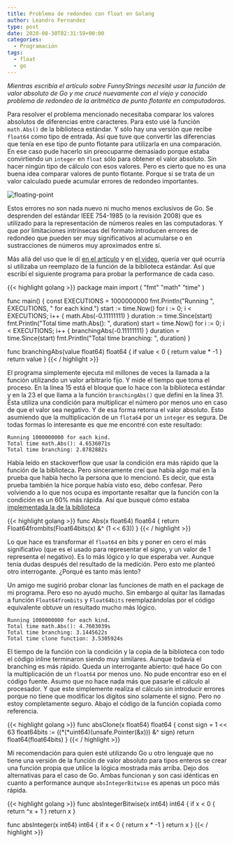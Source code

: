 ```yaml
---
title: Problema de redondeo con float en Golang
author: Leandro Fernandez
type: post
date: 2020-08-30T02:31:59+00:00
categories:
  - Programación
tags:
  - float
  - go
---
```

 

_Mientras escribía el artículo sobre FunnyStrings necesité usar la función de valor absoluto de Go y me crucé nuevamente con el viejo y conocido problema de redondeo de la aritmética de punto flotante en computadoras._

Para resolver el problema mencionado necesitaba comparar los valores absolutos de diferencias entre caracteres. Para esto usé la función `math.Abs()` de la biblioteca estándar. Y sólo hay una versión que recibe `float64` como tipo de entrada. Así que tuve que convertir las diferencias que tenía en ese tipo de punto flotante para utilizarla en una comparación. En ese caso pude hacerlo sin preocuparme demasiado porque estaba convirtiendo un `integer` en `float` sólo para obtener el valor absoluto. Sin hacer ningún tipo de cálculo con esos valores. Pero es cierto que no es una buena idea comparar valores de punto flotante. Porque si se trata de un valor calculado puede acumular errores de redondeo importantes.

![floating-point](/2020/09/floating-point.png)

Estos errores no son nada nuevo ni mucho menos exclusivos de Go. Se desprenden del estándar IEEE 754-1985 (o la revisión 2008) que es utilizado para la representación de números reales en las computadoras. Y que por limitaciones intrínsecas del formato introducen errores de redondeo que pueden ser muy significativos al acumularse o en sustracciones de números muy aproximados entre sí.

Más allá del uso que le dí [en el artículo](/como-optimizar-recorrido-de-arrays) y en [el video][1], quería ver qué ocurría si utilizaba un reemplazo de la función de la biblioteca estándar. Así que escribí el siguiente programa para probar la performance de cada caso.

{{< highlight golang >}}
package main
import (
	"fmt"
	"math"
	"time"
)

func main() {
	const EXECUTIONS = 1000000000
	fmt.Println("Running ", EXECUTIONS, " for each kind.")
	start := time.Now()
	for i := 0; i < EXECUTIONS; i++ {
		math.Abs(-0.11111111)
	}
	duration := time.Since(start)
	fmt.Println("Total time math.Abs(): ", duration)
	start = time.Now()
	for i := 0; i < EXECUTIONS; i++ {
		branchingAbs(-0.11111111)
	}
	duration = time.Since(start)
	fmt.Println("Total time branching: ", duration)
}

func branchingAbs(value float64) float64 {
	if value < 0 {
		return value * -1
	}
	return value
}
{{< / highlight >}}

El programa simplemente ejecuta mil millones de veces la llamada a la función utilizando un valor arbitrario fijo. Y mide el tiempo que toma el proceso. En la línea 15 está el bloque que lo hace con la biblioteca estándar y en la 23 el que llama a la función `branchingAbs()` que definí en la línea 31. Ésta utiliza una condición para multiplicar el número por menos uno en caso de que el valor sea negativo. Y de esa forma retorna el valor absoluto. Esto asumiendo que la multiplicación de un `flota64` por un `integer` es segura. De todas formas lo interesante es que me encontré con este resultado:

```
Running 1000000000 for each kind.
Total time math.Abs(): 4.6536071s
Total time branching: 2.8782882s
```

Había leído en stackoverflow que usar la condición era más rápido que la función de la biblioteca. Pero sinceramente creí que había algo mal en la prueba que había hecho la persona que lo mencionó. Es decir, que esta prueba también la hice porque había visto eso, debo confesar. Pero volviendo a lo que nos ocupa es importante resaltar que la función con la condición es un 60% más rápida. Así que busqué cómo estaba [implementada la de la biblioteca](https://github.com/golang/go/blob/master/src/math/abs.go#L12)

{{< highlight golang >}}
func Abs(x float64) float64 {
	return Float64frombits(Float64bits(x) &^ (1 << 63))
}
{{< / highlight >}}

Lo que hace es transformar el `float64` en bits y poner en cero el más significativo (que es el usado para representar el signo, y un valor de 1 representa el negativo). Es lo más lógico y lo que esperaba ver. Aunque tenía dudas después del resultado de la medición. Pero esto me planteó otro interrogante. ¿Porqué es tanto más lento? 

Un amigo me sugirió probar clonar las funciones de math en el package de mi programa. Pero eso no ayudó mucho. Sin embargo al quitar las llamadas a función `Float64frombits` y `Float64bits` reemplazándolas por el código equivalente obtuve un resultado mucho más lógico. 

```
Running 1000000000 for each kind.
Total time math.Abs(): 4.7603039s
Total time branching: 3.1445622s
Total time clone function: 3.5305924s
```

El tiempo de la función con la condición y la copia de la biblioteca con todo el código inline terminaron siendo muy similares. Aunque todavía el branching es más rápido. Queda un interrogante abierto: qué hace Go con la multiplicación de un `float64` por menos uno. No pude encontrar eso en el código fuente. Asumo que no hace nada más que pasarle el cálculo al procesador. Y que este simplemente realiza el cálculo sin introducir errores porque no tiene que modificar los dígitos sino solamente el signo. Pero no estoy completamente seguro. Abajo el código de la función copiada como referencia.

{{< highlight golang >}}
func absClone(x float64) float64 {
    const sign = 1 << 63
    float64bits := ((*(*uint64)(unsafe.Pointer(&x))) &^ sign)
    return float64(float64bits)
}
{{< / highlight >}}

Mi recomendación para quien esté utilizando Go u otro lenguaje que no tiene una versión de la función de valor absoluto para tipos enteros se crear una función propia que utilice la lógica mostrada más arriba. Dejo dos alternativas para el caso de Go. Ambas funcionan y son casi idénticas en cuanto a performance aunque `absIntegerBitwise` es apenas un poco más rápida.

{{< highlight golang >}}
func absIntegerBitwise(x int64) int64 {
	if x < 0 {
		return ^x + 1
	}
	return x
}

func absInteger(x int64) int64 {
	if x < 0 {
		return x * -1
	}
	return x
}
{{< / highlight >}}

 [1]: https://www.youtube.com/watch?v=6mVvV6dnld4